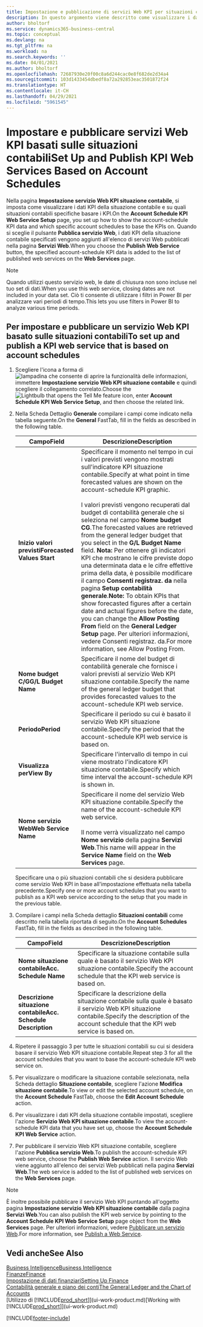 ```yaml
---
title: Impostazione e pubblicazione di servizi Web KPI per situazioni contabili | Microsoft Docs
description: In questo argomento viene descritto come visualizzare i dati KPI della situazione contabile in base alle situazioni contabili specifiche.
author: bholtorf
ms.service: dynamics365-business-central
ms.topic: conceptual
ms.devlang: na
ms.tgt_pltfrm: na
ms.workload: na
ms.search.keywords: ''
ms.date: 04/01/2021
ms.author: bholtorf
ms.openlocfilehash: 72687930e20f00c8a6d244cac0e8f682de2d34a4
ms.sourcegitcommit: 103d1433454dbedf8a72a292853eac3501872f24
ms.translationtype: HT
ms.contentlocale: it-CH
ms.lasthandoff: 04/29/2021
ms.locfileid: "5961545"
---
```

# <a name="set-up-and-publish-kpi-web-services-based-on-account-schedules"></a><span data-ttu-id="ae6b4-103">Impostare e pubblicare servizi Web KPI basati sulle situazioni contabili</span><span class="sxs-lookup"><span data-stu-id="ae6b4-103">Set Up and Publish KPI Web Services Based on Account Schedules</span></span>
<span data-ttu-id="ae6b4-104">Nella pagina **Impostazione servizio Web KPI situazione contabile**, si imposta come visualizzare i dati KPI della situazione contabile e su quali situazioni contabili specifiche basare i KPI.</span><span class="sxs-lookup"><span data-stu-id="ae6b4-104">On the **Account Schedule KPI Web Service Setup** page, you set up how to show the account-schedule KPI data and which specific account schedules to base the KPIs on.</span></span> <span data-ttu-id="ae6b4-105">Quando si sceglie il pulsante **Pubblica servizio Web**, i dati KPI della situazione contabile specificati vengono aggiunti all'elenco di servizi Web pubblicati nella pagina **Servizi Web**.</span><span class="sxs-lookup"><span data-stu-id="ae6b4-105">When you choose the **Publish Web Service** button, the specified account-schedule KPI data is added to the list of published web services on the **Web Services** page.</span></span>  

> [!NOTE]
> <span data-ttu-id="ae6b4-106">Quando utilizzi questo servizio web, le date di chiusura non sono incluse nel tuo set di dati.</span><span class="sxs-lookup"><span data-stu-id="ae6b4-106">When you use this web service, closing dates are not included in your data set.</span></span> <span data-ttu-id="ae6b4-107">Ciò ti consente di utilizzare i filtri in Power BI per analizzare vari periodi di tempo.</span><span class="sxs-lookup"><span data-stu-id="ae6b4-107">This lets you use filters in Power BI to analyze various time periods.</span></span>

## <a name="to-set-up-and-publish-a-kpi-web-service-that-is-based-on-account-schedules"></a><span data-ttu-id="ae6b4-108">Per impostare e pubblicare un servizio Web KPI basato sulle situazioni contabili</span><span class="sxs-lookup"><span data-stu-id="ae6b4-108">To set up and publish a KPI web service that is based on account schedules</span></span>  
1.  <span data-ttu-id="ae6b4-109">Scegliere l'icona a forma di ![lampadina che consente di aprire la funzionalità delle informazioni](media/ui-search/search_small.png "Informazioni sull'operazione che si desidera eseguire"), immettere **Impostazione servizio Web KPI situazione contabile** e quindi scegliere il collegamento correlato.</span><span class="sxs-lookup"><span data-stu-id="ae6b4-109">Choose the ![Lightbulb that opens the Tell Me feature](media/ui-search/search_small.png "Tell me what you want to do") icon, enter **Account Schedule KPI Web Service Setup**, and then choose the related link.</span></span>  
2.  <span data-ttu-id="ae6b4-110">Nella Scheda Dettaglio **Generale** compilare i campi come indicato nella tabella seguente.</span><span class="sxs-lookup"><span data-stu-id="ae6b4-110">On the **General** FastTab, fill in the fields as described in the following table.</span></span>  

    |<span data-ttu-id="ae6b4-111">Campo</span><span class="sxs-lookup"><span data-stu-id="ae6b4-111">Field</span></span>|<span data-ttu-id="ae6b4-112">Descrizione</span><span class="sxs-lookup"><span data-stu-id="ae6b4-112">Description</span></span>|  
    |---------------------------------|---------------------------------------|  
    |<span data-ttu-id="ae6b4-113">**Inizio valori previsti**</span><span class="sxs-lookup"><span data-stu-id="ae6b4-113">**Forecasted Values Start**</span></span>|<span data-ttu-id="ae6b4-114">Specificare il momento nel tempo in cui i valori previsti vengono mostrati sull'indicatore KPI situazione contabile.</span><span class="sxs-lookup"><span data-stu-id="ae6b4-114">Specify at what point in time forecasted values are shown on the account-schedule KPI graphic.</span></span><br /><br /> <span data-ttu-id="ae6b4-115">I valori previsti vengono recuperati dal budget di contabilità generale che si seleziona nel campo **Nome budget CG**.</span><span class="sxs-lookup"><span data-stu-id="ae6b4-115">The forecasted values are retrieved from the general ledger budget that you select in the **G/L Budget Name** field.</span></span> <span data-ttu-id="ae6b4-116">**Nota:**  Per ottenere gli indicatori KPI che mostrano le cifre previste dopo una determinata data e le cifre effettive prima della data, è possibile modificare il campo **Consenti registraz. da** nella pagina **Setup contabilità generale**.</span><span class="sxs-lookup"><span data-stu-id="ae6b4-116">**Note:**  To obtain KPIs that show forecasted figures after a certain date and actual figures before the date, you can change the **Allow Posting From** field on the **General Ledger Setup** page.</span></span> <span data-ttu-id="ae6b4-117">Per ulteriori informazioni, vedere Consenti registraz. da.</span><span class="sxs-lookup"><span data-stu-id="ae6b4-117">For more information, see Allow Posting From.</span></span>|  
    |<span data-ttu-id="ae6b4-118">**Nome budget C/G**</span><span class="sxs-lookup"><span data-stu-id="ae6b4-118">**G/L Budget Name**</span></span>|<span data-ttu-id="ae6b4-119">Specificare il nome del budget di contabilità generale che fornisce i valori previsti al servizio Web KPI situazione contabile.</span><span class="sxs-lookup"><span data-stu-id="ae6b4-119">Specify the name of the general ledger budget that provides forecasted values to the account-schedule KPI web service.</span></span>|  
    |<span data-ttu-id="ae6b4-120">**Periodo**</span><span class="sxs-lookup"><span data-stu-id="ae6b4-120">**Period**</span></span>|<span data-ttu-id="ae6b4-121">Specificare il periodo su cui è basato il servizio Web KPI situazione contabile.</span><span class="sxs-lookup"><span data-stu-id="ae6b4-121">Specify the period that the account-schedule KPI web service is based on.</span></span>|  
    |<span data-ttu-id="ae6b4-122">**Visualizza per**</span><span class="sxs-lookup"><span data-stu-id="ae6b4-122">**View By**</span></span>|<span data-ttu-id="ae6b4-123">Specificare l'intervallo di tempo in cui viene mostrato l'indicatore KPI situazione contabile.</span><span class="sxs-lookup"><span data-stu-id="ae6b4-123">Specify which time interval the account-schedule KPI is shown in.</span></span>|  
    |<span data-ttu-id="ae6b4-124">**Nome servizio Web**</span><span class="sxs-lookup"><span data-stu-id="ae6b4-124">**Web Service Name**</span></span>|<span data-ttu-id="ae6b4-125">Specificare il nome del servizio Web KPI situazione contabile.</span><span class="sxs-lookup"><span data-stu-id="ae6b4-125">Specify the name of the account-schedule KPI web service.</span></span><br /><br /> <span data-ttu-id="ae6b4-126">Il nome verrà visualizzato nel campo **Nome servizio** della pagina **Servizi Web**.</span><span class="sxs-lookup"><span data-stu-id="ae6b4-126">This name will appear in the **Service Name** field on the **Web Services** page.</span></span>|  

    <span data-ttu-id="ae6b4-127">Specificare una o più situazioni contabili che si desidera pubblicare come servizio Web KPI in base all'impostazione effettuata nella tabella precedente.</span><span class="sxs-lookup"><span data-stu-id="ae6b4-127">Specify one or more account schedules that you want to publish as a KPI web service according to the setup that you made in the previous table.</span></span>  

3.  <span data-ttu-id="ae6b4-128">Compilare i campi nella Scheda dettaglio **Situazioni contabili** come descritto nella tabella riportata di seguito.</span><span class="sxs-lookup"><span data-stu-id="ae6b4-128">On the **Account Schedules** FastTab, fill in the fields as described in the following table.</span></span>  

    |<span data-ttu-id="ae6b4-129">Campo</span><span class="sxs-lookup"><span data-stu-id="ae6b4-129">Field</span></span>|<span data-ttu-id="ae6b4-130">Descrizione</span><span class="sxs-lookup"><span data-stu-id="ae6b4-130">Description</span></span>|  
    |---------------------------------|---------------------------------------|  
    |<span data-ttu-id="ae6b4-131">**Nome situazione contabile**</span><span class="sxs-lookup"><span data-stu-id="ae6b4-131">**Acc. Schedule Name**</span></span>|<span data-ttu-id="ae6b4-132">Specificare la situazione contabile sulla quale è basato il servizio Web KPI situazione contabile.</span><span class="sxs-lookup"><span data-stu-id="ae6b4-132">Specify the account schedule that the KPI web service is based on.</span></span>|  
    |<span data-ttu-id="ae6b4-133">**Descrizione situazione contabile**</span><span class="sxs-lookup"><span data-stu-id="ae6b4-133">**Acc. Schedule Description**</span></span>|<span data-ttu-id="ae6b4-134">Specificare la descrizione della situazione contabile sulla quale è basato il servizio Web KPI situazione contabile.</span><span class="sxs-lookup"><span data-stu-id="ae6b4-134">Specify the description of the account schedule that the KPI web service is based on.</span></span>|  

4.  <span data-ttu-id="ae6b4-135">Ripetere il passaggio 3 per tutte le situazioni contabili su cui si desidera basare il servizio Web KPI situazione contabile.</span><span class="sxs-lookup"><span data-stu-id="ae6b4-135">Repeat step 3 for all the account schedules that you want to base the account-schedule KPI web service on.</span></span>  
5.  <span data-ttu-id="ae6b4-136">Per visualizzare o modificare la situazione contabile selezionata, nella Scheda dettaglio **Situazione contabile**, scegliere l'azione **Modifica situazione contabile**.</span><span class="sxs-lookup"><span data-stu-id="ae6b4-136">To view or edit the selected account schedule, on the **Account Schedule** FastTab, choose the **Edit Account Schedule** action.</span></span>  
6.  <span data-ttu-id="ae6b4-137">Per visualizzare i dati KPI della situazione contabile impostati, scegliere l'azione **Servizio Web KPI situazione contabile**.</span><span class="sxs-lookup"><span data-stu-id="ae6b4-137">To view the account-schedule KPI data that you have set up, choose the **Account Schedule KPI Web Service** action.</span></span>  
7.  <span data-ttu-id="ae6b4-138">Per pubblicare il servizio Web KPI situazione contabile, scegliere l'azione **Pubblica servizio Web**.</span><span class="sxs-lookup"><span data-stu-id="ae6b4-138">To publish the account-schedule KPI web service, choose the **Publish Web Service** action.</span></span> <span data-ttu-id="ae6b4-139">Il servizio Web viene aggiunto all'elenco dei servizi Web pubblicati nella pagina **Servizi Web**.</span><span class="sxs-lookup"><span data-stu-id="ae6b4-139">The web service is added to the list of published web services on the **Web Services** page.</span></span>  

> [!NOTE]  
>  <span data-ttu-id="ae6b4-140">È inoltre possibile pubblicare il servizio Web KPI puntando all'oggetto pagina **Impostazione servizio Web KPI situazione contabile** dalla pagina **Servizi Web**.</span><span class="sxs-lookup"><span data-stu-id="ae6b4-140">You can also publish the KPI web service by pointing to the **Account Schedule KPI Web Service Setup** page object from the **Web Services** page.</span></span> <span data-ttu-id="ae6b4-141">Per ulteriori informazioni, vedere [Pubblicare un servizio Web](across-how-publish-web-service.md).</span><span class="sxs-lookup"><span data-stu-id="ae6b4-141">For more information, see [Publish a Web Service](across-how-publish-web-service.md).</span></span>  

## <a name="see-also"></a><span data-ttu-id="ae6b4-142">Vedi anche</span><span class="sxs-lookup"><span data-stu-id="ae6b4-142">See Also</span></span>  
[<span data-ttu-id="ae6b4-143">Business Intelligence</span><span class="sxs-lookup"><span data-stu-id="ae6b4-143">Business Intelligence</span></span>](bi.md)  
[<span data-ttu-id="ae6b4-144">Finanze</span><span class="sxs-lookup"><span data-stu-id="ae6b4-144">Finance</span></span>](finance.md)  
[<span data-ttu-id="ae6b4-145">Impostazione di dati finanziari</span><span class="sxs-lookup"><span data-stu-id="ae6b4-145">Setting Up Finance</span></span>](finance-setup-finance.md)  
[<span data-ttu-id="ae6b4-146">Contabilità generale e piano dei conti</span><span class="sxs-lookup"><span data-stu-id="ae6b4-146">The General Ledger and the Chart of Accounts</span></span>](finance-general-ledger.md)  
<span data-ttu-id="ae6b4-147">[Utilizzo di [!INCLUDE[prod_short](includes/prod_short.md)]](ui-work-product.md)</span><span class="sxs-lookup"><span data-stu-id="ae6b4-147">[Working with [!INCLUDE[prod_short](includes/prod_short.md)]](ui-work-product.md)</span></span>


[!INCLUDE[footer-include](includes/footer-banner.md)]